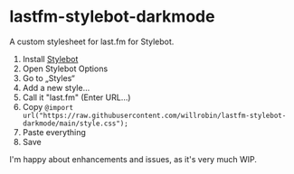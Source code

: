 # lastfm-stylebot-darkmode

A custom stylesheet for last.fm for Stylebot.

1. Install [Stylebot](https://stylebot.dev/)
2. Open Stylebot Options
3. Go to „Styles“
4. Add a new style…
5. Call it "last.fm" (Enter URL…)
6. Copy
```@import url("https://raw.githubusercontent.com/willrobin/lastfm-stylebot-darkmode/main/style.css");```
7. Paste everything
8. Save

I'm happy about enhancements and issues, as it's very much WIP.
